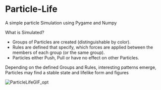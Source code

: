 # Particle-Life
A simple particle Simulation using Pygame and Numpy

What is Simulated?
- Groups of Particles are created (distinguishable by color).
- Rules are defined that specify, which forces are applied between the members of each group (or the same group).
-  Particles either Push, Pull or have no effect on other Particles.

Depending on the defined Groups and Rules, interesting patterns emerge, Particles may find a stable state and lifelike form and figures

![ParticleLifeGIF_opt](https://github.com/LeStar0/Particle-Life/assets/19947880/c3bc0c68-5ab0-47d1-9fdc-42cba91cbfdc)

